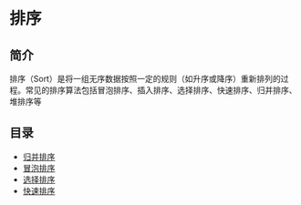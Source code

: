 # 排序

## 简介

排序（Sort）是将一组无序数据按照一定的规则（如升序或降序）重新排列的过程。常见的排序算法包括冒泡排序、插入排序、选择排序、快速排序、归并排序、堆排序等

## 目录
- [归并排序](./merge.md)
- [冒泡排序](./bubble.md)
- [选择排序](./selection.md)
- [快速排序](./quick.md)